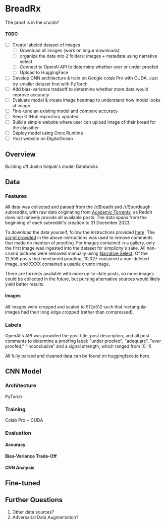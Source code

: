 # BreadRx

The proof is in the crumb? 

#### TODO
- [ ] Create labeled dataset of images
  - [ ] Download all images (work on imgur downloads)
  - [ ] organize the data into 2 folders: images + metadata using narrative select
  - [ ] Connect to OpenAI API to determine whether over or under proofed
  - [ ] Upload to HuggingFace
- [ ] Develop CNN architecture & train on Google colab Pro with CUDA. Just try smaller dataset first with PyTorch
- [ ] Add bias-variance tradeoff to determine whether more data would improve accuracy
- [ ] Evaluate model & create image heatmap to understand how model looks at image
- [ ] Fine-tune an existing model and compare accuracy
- [ ] Keep GitHub repository updated
- [ ] Build a simple website where user can upload image of their bread for the classifier
- [ ] Deploy model using Onnx Runtime 
- [ ] Host website on DigitalOcean

## Overview

Building off Justin Kolpak's model Databricks 

## Data

### Features
All data was collected and parsed from the /r/Breadit and /r/Sourdough subreddits, with raw data originating from 
[Academic Torrents](https://academictorrents.com/details/56aa49f9653ba545f48df2e33679f014d2829c10), as Reddit does not natively provide all available posts. The data spans from the 
beginning of each subreddit's creation to 31 December 2023. 

To download the data yourself, follow the instructions provided [here](https://www.reddit.com/r/pushshift/comments/1akrhg3/).
The [script provided](https://github.com/Watchful1/PushshiftDumps/blob/master/scripts/filter_file.py) in the 
above instructions was used to remove comments that made no mention of proofing. For images contained in a gallery, only the
first image was ingested into the dataset for simplicity's sake. All non-crumb pictures were removed manually using 
[Narrative Select](https://narrative.so/select). Of the 12,558 posts that mentioned proofing, 10,027 contained a non-deleted
image, and XXXX contained a usable crumb image. 

There are torrents available with more up-to-date posts, so more images could be collected in the future, but pursing 
alternative sources would likely yield better results. 

#### Images

All images were cropped and scaled to 512x512 such that rectangular images
had their long edge cropped (rather than compressed).

### Labels
OpenAI's API was provided the post title, post description, and all post comments to
determine a proofing label: "under proofed", "adequate", "over proofed," "inconclusive" and a signal strength, which ranged from [0, 1].

All fully parsed and cleaned data can be found on huggingface.io here.

## CNN Model

### Architecture
PyTorch


### Training

Colab Pro + CUDA

### Evaluation

#### Accuracy
#### Bias-Variance Trade-Off
#### CNN Analysis


## Fine-tuned


## Further Questions
1. Other data sources?  
2. Adversarial Data Augmentation?

